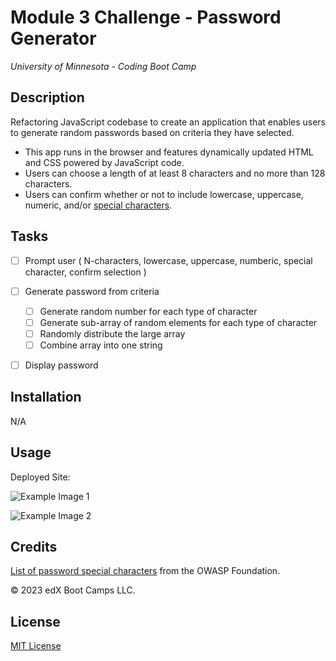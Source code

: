 # Module 3 Challenge - Password Generator
*University of Minnesota - Coding Boot Camp*

## Description

Refactoring JavaScript codebase to create an application that enables users to generate random passwords based on criteria they have selected. 

- This app runs in the browser and features dynamically updated HTML and CSS powered by JavaScript code. 
- Users can choose a length of at least 8 characters and no more than 128 characters.
- Users can confirm whether or not to include lowercase, uppercase, numeric, and/or [special characters](https://www.owasp.org/index.php/Password_special_characters).

## Tasks

- [ ] Prompt user ( N-characters, lowercase, uppercase, numberic, special character, confirm selection )
- [ ] Generate password from criteria
    - [ ] Generate random number for each type of character
    - [ ] Generate sub-array of random elements for each type of character
    - [ ] Randomly distribute the large array
    - [ ] Combine array into one string
- [ ] Display password


## Installation

N/A

## Usage

Deployed Site: 

![Example Image 1]()

![Example Image 2]()



## Credits
[List of password special characters](https://www.owasp.org/index.php/Password_special_characters) from the OWASP Foundation.

© 2023 edX Boot Camps LLC.

## License

[MIT License](https://choosealicense.com/licenses/mit/)


